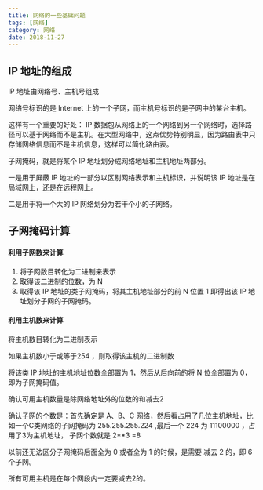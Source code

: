 ```yaml
---
title: 网络的一些基础问题
tags: [网络]
category: 网络 
date: 2018-11-27
---
```


## IP 地址的组成

IP 地址由网络号、主机号组成

网络号标识的是 Internet 上的一个子网，而主机号标识的是子网中的某台主机。

这样有一个重要的好处： IP 数据包从网络上的一个网络到另一个网络时，选择路径可以基于网络而不是主机。在大型网络中，这点优势特别明显，因为路由表中只存储网络信息而不是主机信息，这样可以简化路由表。

子网掩码，就是将某个 IP 地址划分成网络地址和主机地址两部分。

一是用于屏蔽 IP 地址的一部分以区别网络表示和主机标识，并说明该 IP 地址是在局域网上，还是在远程网上。

二是用于将一个大的 IP 网络划分为若干个小的子网络。



## 子网掩码计算

#### 利用子网数来计算

1. 将子网数目转化为二进制来表示
2. 取得该二进制的位数，为 N
3. 取得该 IP 地址的类子网掩码，将其主机地址部分的前 N 位置 1 即得出该 IP 地址划分子网的子网掩码。

#### 利用主机数来计算

将主机数目转化为二进制表示

如果主机数小于或等于254 ，则取得该主机的二进制数

将该类 IP 地址的主机地址位数全部置为 1，然后从后向前的将 N 位全部置为 0，即为子网掩码值。



确认可用主机数量是除网络地址外的位数的和减去2

确认子网的个数是：首先确定是 A、B、C 网络，然后看占用了几位主机地址，比如一个C类网络的子网掩码为 255.255.255.224  ,最后一个 224 为 11100000 ，占用了3为主机地址， 子网个数就是 2**3 =8

以前还无法区分子网掩码后面全为 0 或者全为 1 的时候，是需要 减去 2 的，即 6 个子网。

所有可用主机是在每个网段内一定要减去2的。



